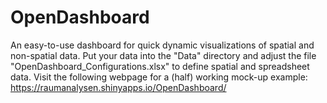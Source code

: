 # OpenDashboard
An easy-to-use dashboard for quick dynamic visualizations of spatial and non-spatial data. 
Put your data into the "Data" directory and adjust the file "OpenDashboard_Configurations.xlsx" to define spatial and spreadsheet data.
Visit the following webpage for a (half) working mock-up example:
 https://raumanalysen.shinyapps.io/OpenDashboard/
